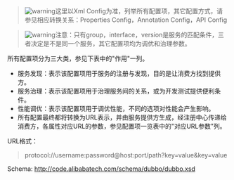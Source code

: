 > ![warning](../sources/images/check.gif)这里以Xml Config为准，列举所有配置项，其它配置方式，请参见相应转换关系：Properties Config，Annotation Config，API Config

> ![warning](../sources/images/warning-3.gif)注意：只有group，interface，version是服务的匹配条件，三者决定是不是同一个服务，其它配置项均为调优和治理参数。

所有配置项分为三大类，参见下表中的"作用"一列。

* 服务发现：表示该配置项用于服务的注册与发现，目的是让消费方找到提供方。
* 服务治理：表示该配置项用于治理服务间的关系，或为开发测试提供便利条件。
* 性能调优：表示该配置项用于调优性能，不同的选项对性能会产生影响。
* 所有配置最终都将转换为URL表示，并由服务提供方生成，经注册中心传递给消费方，各属性对应URL的参数，参见配置项一览表中的"对应URL参数"列。

URL格式：  
> protocol://username:password@host:port/path?key=value&key=value

Schema: http://code.alibabatech.com/schema/dubbo/dubbo.xsd

